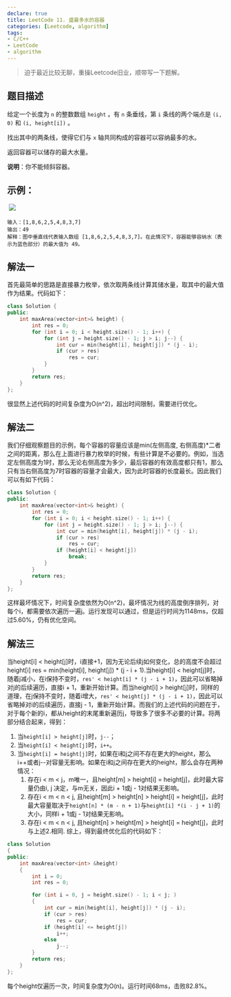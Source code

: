 ```yaml
---
declare: true
title: LeetCode 11. 盛最多水的容器
categories: [Leetcode, algorithm]
tags:
- C/C++ 
- LeetCode
- algorithm
---
```


> 迫于最近比较无聊，重操Leetcode旧业，顺带写一下题解。

## 题目描述

给定一个长度为 `n` 的整数数组 `height` 。有 `n` 条垂线，第 `i` 条线的两个端点是 `(i, 0)` 和 `(i, height[i])` 。

找出其中的两条线，使得它们与 `x` 轴共同构成的容器可以容纳最多的水。

返回容器可以储存的最大水量。

**说明**：你不能倾斜容器。

## 示例：
 ![](https://aliyun-lc-upload.oss-cn-hangzhou.aliyuncs.com/aliyun-lc-upload/uploads/2018/07/25/question_11.jpg)
```
输入：[1,8,6,2,5,4,8,3,7]
输出：49 
解释：图中垂直线代表输入数组 [1,8,6,2,5,4,8,3,7]。在此情况下，容器能够容纳水（表示为蓝色部分）的最大值为 49。
```

## 解法一
首先最简单的思路是直接暴力枚举，依次取两条线计算其储水量，取其中的最大值作为结果。代码如下：
```Cpp
class Solution {
public:
    int maxArea(vector<int>& height) {
        int res = 0;
        for (int i = 0; i < height.size() - 1; i++) {
            for (int j = height.size() - 1; j > i; j--) {
                int cur = min(height[i], height[j]) * (j - i);
                if (cur > res) 
                    res = cur;
            }
        }
        return res;
    }
};
```

很显然上述代码的时间复杂度为O(n^2)，超出时间限制，需要进行优化。

## 解法二

我们仔细观察题目的示例，每个容器的容量应该是min(左侧高度, 右侧高度)\*二者之间的距离，那么在上面进行暴力枚举的时候，有些计算是不必要的。例如，当选定左侧高度为1时，那么无论右侧高度为多少，最后容器的有效高度都只有1，那么只有当右侧高度为7时容器的容量才会最大，因为此时容器的长度最长。因此我们可以有如下代码：
```cpp
class Solution {
public:
    int maxArea(vector<int>& height) {
        int res = 0;
        for (int i = 0; i < height.size() - 1; i++) {
            for (int j = height.size() - 1; j > i; j--) {
                int cur = min(height[i], height[j]) * (j - i);
                if (cur > res) 
                    res = cur;
                if (height[i] < height[j])
                    break;
            }
        }
        return res;
    }
};
```
这样最坏情况下，时间复杂度依然为O(n^2)，最坏情况为线的高度倒序排列，对每个i，都需要依次遍历一遍j。运行发现可以通过，但是运行时间为1148ms，仅超过5.60%，仍有优化空间。

## 解法三
当height[i] < height[j]时，i直接+1，因为无论后续j如何变化，总的高度不会超过height[i]
res = min(height[i], height[j]) * (j - i + 1).当height[i] < height[j]时，随着j减小，在i保持不变时，`res' < height[i] * (j - i + 1)`，因此可以省略掉对j的后续遍历，直接i + 1，重新开始计算。而当height[i] > height[j]时，同样的道理，在j保持不变时，随着i增大，`res' < height[j] * (j - i + 1)`，因此可以省略掉对i的后续遍历，直接j - 1，重新开始计算。而我们的上述代码的问题在于，对于每个新的i，都从height的末尾重新遍历j，导致多了很多不必要的计算。将两部分结合起来，得到：
1. 当`height[i] > height[j]`时，`j--`；
2. 当`height[i] < height[j]`时，`i++`。
3. 当`height[i] = height[j]`时，如果在i和j之间不存在更大的height，那么i++或者j--对容量无影响。如果在i和j之间存在更大的height，那么会存在两种情况：
	1. 存在i < m < j，m唯一，且height[m] > height[i] = height[j]，此时最大容量仍由i, j 决定，与m无关，因此i + 1或j - 1对结果无影响。
	2. 存在i < m < n < j, 且height[m] > height[n] > height[i] = height[j]，此时最大容量取决于`height[n] * (m - n + 1)`与`height[i] *(i - j + 1)`的大小，同样i + 1或j - 1对结果无影响。
	3. 存在i < m < n < j, 且height[n] > height[m] > height[i] = height[j]，此时与上述2.相同.
综上，得到最终优化后的代码如下：
```cpp
class Solution
{
public:
    int maxArea(vector<int> &height)
    {
        int i = 0;
        int res = 0;

        for (int i = 0, j = height.size() - 1; i < j; )
        {
            int cur = min(height[i], height[j]) * (j - i);
            if (cur > res)
                res = cur;
            if (height[i] <= height[j])
                i++;
            else 
                j--;
        }
        return res;
    }
};
```

每个height仅遍历一次，时间复杂度为O(n)。运行时间68ms，击败82.8%。